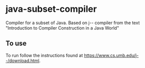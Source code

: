# java-subset-compiler
Compiler for a subset of Java. Based on j-- compiler from the text "Introduction to Compiler Construction in a Java World"

## To use
To run follow the instructions found at https://www.cs.umb.edu/j--/download.html.
